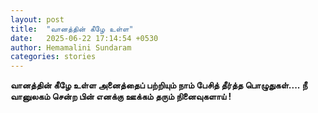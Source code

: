 ```yaml
---
layout: post
title:  "வானத்தின் கீழே உள்ள"
date:   2025-06-22 17:14:54 +0530
author: Hemamalini Sundaram
categories: stories
---
```


**வானத்தின் கீழே உள்ள அனைத்தைப் பற்றியும் நாம் பேசித் தீர்த்த பொழுதுகள்\.... நீ வானுலகம்
சென்ற பின் எனக்கு ஊக்கம் தரும் நினைவுகளாய் !**
